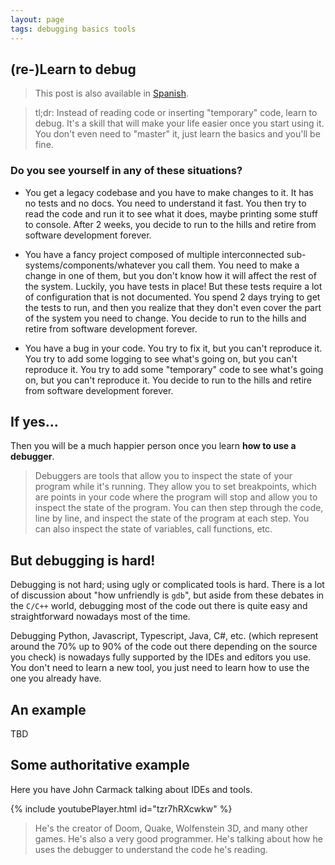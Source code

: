 ```yaml
---
layout: page
tags: debugging basics tools
---
```

## (re-)Learn to debug

> This post is also available in [Spanish](es-learn-to-debug.html).

> tl;dr: Instead of reading code or inserting "temporary" code, learn to debug. It's a skill that will make your life easier once you start using it. You don't even need to "master" it, just learn the basics and you'll be fine.

### Do you see yourself in any of these situations?

* You get a legacy codebase and you have to make changes to it. It has no tests and no docs. You need to understand it fast. You then try to read the code and run it to see what it does, maybe printing some stuff to console. After 2 weeks, you decide to run to the hills and retire from software development forever.

* You have a fancy project composed of multiple interconnected sub-systems/components/whatever you call them. You need to make a change in one of them, but you don't know how it will affect the rest of the system. Luckily, you have tests in place! But these tests require a lot of configuration that is not documented. You spend 2 days trying to get the tests to run, and then you realize that they don't even cover the part of the system you need to change. You decide to run to the hills and retire from software development forever.

* You have a bug in your code. You try to fix it, but you can't reproduce it. You try to add some logging to see what's going on, but you can't reproduce it. You try to add some "temporary" code to see what's going on, but you can't reproduce it. You decide to run to the hills and retire from software development forever.

## If yes...

Then you will be a much happier person once you learn **how to use a debugger**.

> Debuggers are tools that allow you to inspect the state of your program while it's running. They allow you to set breakpoints, which are points in your code where the program will stop and allow you to inspect the state of the program. You can then step through the code, line by line, and inspect the state of the program at each step. You can also inspect the state of variables, call functions, etc.


## But debugging is hard!

Debugging is not hard; using ugly or complicated tools is hard. There is a lot of discussion about "how unfriendly is `gdb`", but aside from these debates in the `C/C++` world, debugging most of the code out there is quite easy and straightforward nowadays most of the time.

Debugging Python, Javascript, Typescript, Java, C#, etc. (which represent around the 70% up to 90% of the code out there depending on the source you check) is nowadays fully supported by the IDEs and editors you use. You don't need to learn a new tool, you just need to learn how to use the one you already have.

## An example

TBD

## Some authoritative example

Here you have John Carmack talking about IDEs and tools.

{% include youtubePlayer.html id="tzr7hRXcwkw" %}

> He's the creator of Doom, Quake, Wolfenstein 3D, and many other games. He's also a very good programmer. He's talking about how he uses the debugger to understand the code he's reading.
